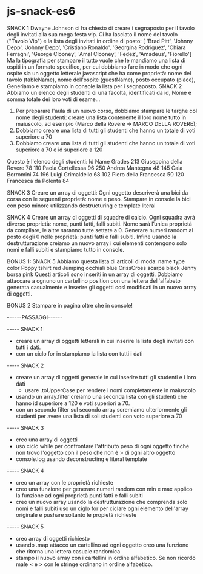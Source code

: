 # js-snack-es6

SNACK 1
Dwayne Johnson ci ha chiesto di creare i segnaposto per il tavolo degli invitati alla sua mega festa vip.
Ci ha lasciato il nome del tavolo ("Tavolo Vip") e la lista degli invitati in ordine di posto:
[ 'Brad Pitt', 'Johnny Depp', 'Johnny Depp', 'Cristiano Ronaldo', 'Georgina Rodriguez', 'Chiara Ferragni',  'George Clooney', 'Amal Clooney', 'Fedez', 'Amadeus', 'Fiorello']
Ma  la tipografia per stampare il tutto vuole che le mandiamo una lista di ospiti in un formato specifico, per cui dobbiamo fare in modo che ogni ospite sia un oggetto letterale javascript che ha come proprietà:
nome del tavolo (tableName),
nome dell'ospite (guestName),
posto occupato (place),
Generiamo e stampiamo in console la lista per i segnaposto.
SNACK 2
Abbiamo un elenco degli studenti di una facoltà, identificati da id, Nome e somma totale dei loro voti di esame...
1. Per preparare l'aula di un nuovo corso, dobbiamo stampare le targhe col nome degli studenti: creare una lista contenente il loro nome tutto in maiuscolo, ad esempio (Marco della Rovere => MARCO DELLA ROVERE);
2. Dobbiamo creare una lista di tutti gli studenti che hanno un totale di voti superiore a 70
3. Dobbiamo creare una lista di tutti gli studenti che hanno un totale di voti superiore a 70 e id superiore a 120

Questo è l'elenco degli studenti:
Id  Name                Grades
213 Giuseppina della Rovere 78
110 Paola Cortellessa       96
250 Andrea Mantegna         48
145 Gaia Borromini          74
196 Luigi Grimaldello       68
102 Piero della Francesca   50
120 Francesca da Polenta    84

SNACK 3
Creare un array di oggetti:
Ogni oggetto descriverà una bici da corsa con le seguenti proprietà: nome e peso.
Stampare in console la bici con peso minore utilizzando destructuring e template literal

SNACK 4
Creare un array di oggetti di squadre di calcio. Ogni squadra avrà diverse proprietà: nome, punti fatti, falli subiti.
Nome sarà l’unica proprietà da compilare, le altre saranno tutte settate a 0.
Generare numeri random al posto degli 0 nelle proprietà: punti fatti e falli subiti.
Infine usando la destrutturazione creiamo un nuovo array i cui elementi contengono solo nomi e falli subiti e stampiamo tutto in console.

BONUS 1: SNACK 5
Abbiamo questa lista di articoli di moda:
name        type      color
Poppy       tshirt    red
Jumping     occhiali  blue
CrissCross  scarpe    black
Jenny       borsa     pink
Questi articoli sono inseriti in un array di oggetti.
Dobbiamo attaccare a ognuno un cartellino position con una lettera dell'alfabeto generata casualmente e inserire gli oggetti così modificati in un nuovo array di oggetti.

BONUS 2
Stampare in pagina oltre che in console!






------PASSAGGI------

----- SNACK 1
- creare un array di oggetti letterali in cui inserire la lista degli invitati con tutti i dati.
- con un ciclo for in stampiamo la lista con tutti i dati


----- SNACK 2
- creare un array di oggetti generale in cui inserire tutti gli studenti e i loro dati
    - usare .toUpperCase per rendere i nomi completamente in maiuscolo
- usando un array.filter creiamo una seconda lista con gli studenti che hanno id superiore a 120 e voti superiori a 70.
- con un secondo filter sul secondo array scremiamo ulteriormente gli studenti per avere una lista di soli studenti con voto superiore a 70


----- SNACK 3
- creo una array di oggetti
- uso ciclo while per confrontare l'attributo peso di ogni oggetto finche non trovo l'oggetto con il peso che non è > di ogni altro oggetto
- console.log usando deconstructing e literal template

----- SNACK 4
- creo un array con le proprietà richieste
- creo una funzione per generare numeri random con min e max
    applico la funzione ad ogni proprietà punti fatti e falli subiti
- creo un nuovo array usando la destrutturazione che comprenda solo nomi e falli subiti
    uso un ciglo for per ciclare ogni elemento dell'array originale e pushare soltanto le propietà richieste

----- SNACK 5
- creo array di oggetti richiesto
- usando .map attacco un cartellino ad ogni oggetto
    creo una funzione che ritorna una lettera casuale randomica
- stampo il nuovo array con i cartellini in ordine alfabetico. Se non ricordo male < e > con le stringe ordinano in ordine alfabetico.